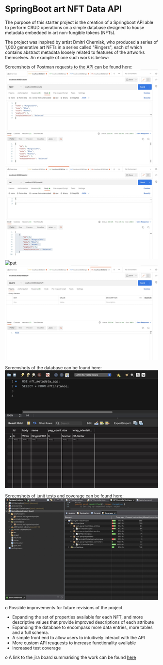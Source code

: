 # SpringBoot art NFT Data API 

The purpose of this starter project is the creation of a Springboot API able to perform CRUD operations on a simple database designed to
house metadata embedded in art non-fungible tokens (NFTs). 

The project was inspired by artist Dmitri Cherniak, who produced a series of 1,000 
generative art NFTs in a series called "Ringers", each of which contains abstract metadata loosely related to features of the artworks themselves. An example of one such work is below: 
  
Screenshots of Postman requests to the API can be found here:  
![create](/documentation/create_request.png)  
![read](/documentation/read_request.png)  
![put](/documentation/put_request.png)  
![delete](/documentation/delete_request.png)  

Screenshots of the database can be found here:  
![database](/documentation/database.png)  

Screenshots of junit tests and coverage can be found here:  
![junit](/documentation/junit.png)

o	Possible improvements for future revisions of the project.
* Expanding the set of properties available for each NFT, and more descriptive values that provide improved descriptions of each attribute
* Expanding the database to encompass more data entries, more tables and a full schema. 
* A simple front end to allow users to intuitively interact with the API
* More custom API reuquests to increase functionality available 
* Increased test coverage 

o	A link to the jira board summarising the work can be found [here](https://user-images.githubusercontent.com/98108986/179214068-6223fc5e-2323-46d1-bade-608b01dbe54d.png)
